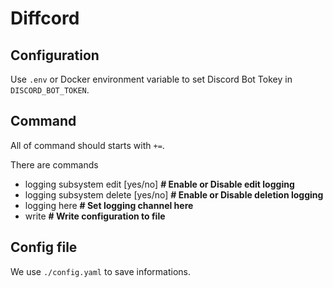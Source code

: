 # Diffcord

## Configuration

Use `.env` or Docker environment variable to set Discord Bot Tokey in `DISCORD_BOT_TOKEN`.

## Command

All of command should starts with `+=`.

There are commands

- logging subsystem edit \[yes/no] **# Enable or Disable edit logging**
- logging subsystem delete \[yes/no] **# Enable or Disable deletion logging**
- logging here **# Set logging channel here**
- write **# Write configuration to file**

## Config file

We use `./config.yaml` to save informations.
